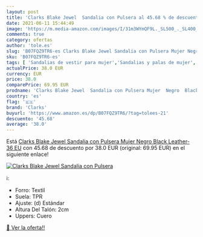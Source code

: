 ```yaml
---
layout: post
title: 'Clarks Blake Jewel  Sandalia con Pulsera al 45.68 % de descuento'
date: 2021-06-11 15:44:49
image: 'https://m.media-amazon.com/images/I/31m3WYmQF9L._SL500_._SL400_.jpg'
comments: true
category: ofertas
author: 'tole.es'
slug: 'B07FQZ9TR6-es Clarks Blake Jewel Sandalia con Pulsera Mujer Negro Black...'
sku: 'B07FQZ9TR6-es'
tags: [ 'Sandalias de vestir para mujer','Sandalias y palas de mujer','Zapatos','Zapatos para mujer','Zapatos y complementos','clarks','sandalia', ]
actualPrice: 38.0 EUR
currency: EUR
price: 38.0
comparePrice: 69.95 EUR
prodname: 'Clarks Blake Jewel  Sandalia con Pulsera Mujer  Negro  Black Leather-   36 EU'
country: 'es'
flag: '🇪🇸'
brand: 'Clarks'
buyurl: 'https://www.amazon.es/dp/B07FQZ9TR6/?tag=tolees-21'
descuento: '45.68'
average: '38.0'
---
```


Está [Clarks Blake Jewel  Sandalia con Pulsera Mujer  Negro  Black Leather-   36 EU](https://www.amazon.es/dp/B07FQZ9TR6/?tag=tolees-21) con 45.68 de descuento por 38.0 EUR (original: 69.95 EUR) en el siguiente enlace!

[![Clarks Blake Jewel  Sandalia con Pulsera](https://m.media-amazon.com/images/I/31m3WYmQF9L._SL500_._SL400_.jpg)](https://www.amazon.es/dp/B07FQZ9TR6/?tag=tolees-21)

ℹ️:

- Forro: Textil
- Suela: TPR
- Ajuste: (d) Estándar
- Altura Del Talón: 2cm
- Uppers: Cuero

[🛒 Ver la oferta!!](https://www.amazon.es/dp/B07FQZ9TR6/?tag=tolees-21)
